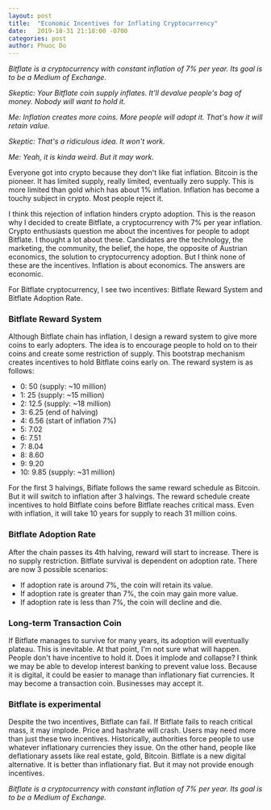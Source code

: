 ```yaml
---
layout: post
title:  "Economic Incentives for Inflating Cryptocurrency"
date:   2019-10-31 21:18:00 -0700
categories: post
author: Phuoc Do
---
```


*Bitflate is a cryptocurrency with constant inflation of 7% per year. Its goal is to be a Medium of Exchange.*

*Skeptic: Your Bitflate coin supply inflates. It'll devalue people's bag of money. Nobody will want to hold it.*

*Me: Inflation creates more coins. More people will adopt it. That's how it will retain value.*

*Skeptic: That's a ridiculous idea. It won't work.*

*Me: Yeah, it is kinda weird. But it may work.*

Everyone got into crypto because they don't like fiat inflation. Bitcoin is the pioneer. It has limited supply, really limited, eventually zero supply. This is more limited than gold which has about 1% inflation. Inflation has become a touchy subject in crypto. Most people reject it.

I think this rejection of inflation hinders crypto adoption. This is the reason why I decided to create Bitflate, a cryptocurrency with 7% per year inflation. Crypto enthusiasts question me about the incentives for people to adopt Bitflate. I thought a lot about these. Candidates are the technology, the marketing, the community, the belief, the hope, the opposite of Austrian economics, the solution to cryptocurrency adoption. But I think none of these are the incentives. Inflation is about economics. The answers are economic.

For Bitflate cryptocurrency, I see two incentives: Bitflate Reward System and Bitflate Adoption Rate.

### Bitflate Reward System

Although Bitflate chain has inflation, I design a reward system to give more coins to early adopters. The idea is to encourage people to hold on to their coins and create some restriction of supply. This bootstrap mechanism creates incentives to hold Bitflate coins early on. The reward system is as follows:

- 0: 50 (supply: ~10 million)
- 1: 25 (supply: ~15 million)
- 2: 12.5 (supply: ~18 million)
- 3: 6.25 (end of halving)
- 4: 6.56 (start of inflation 7%)
- 5: 7.02
- 6: 7.51
- 7: 8.04
- 8: 8.60
- 9: 9.20
- 10: 9.85 (supply: ~31 million)

For the first 3 halvings, Biflate follows the same reward schedule as Bitcoin. But it will switch to inflation after 3 halvings. The reward schedule create incentives to hold Bitflate coins before Bitflate reaches critical mass. Even with inflation, it will take 10 years for supply to reach 31 million coins.

### Bitflate Adoption Rate

After the chain passes its 4th halving, reward will start to increase. There is no supply restriction. Bitflate survival is dependent on adoption rate. There are now 3 possible scenarios:

- If adoption rate is around 7%, the coin will retain its value.
- If adoption rate is greater than 7%, the coin may gain more value.
- If adoption rate is less than 7%, the coin will decline and die.

### Long-term Transaction Coin

If Bitflate manages to survive for many years, its adoption will eventually plateau. This is inevitable. At that point, I'm not sure what will happen. People don't have incentive to hold it. Does it implode and collapse? I think we may be able to develop interest banking to prevent value loss. Because it is digital, it could be easier to manage than inflationary fiat currencies. It may become a transaction coin. Businesses may accept it.

### Bitflate is experimental

Despite the two incentives, Bitflate can fail. If Bitflate fails to reach critical mass, it may implode. Price and hashrate will crash. Users may need more than just these two incentives. Historically, authorities force people to use whatever inflationary currencies they issue. On the other hand, people like deflationary assets like real estate, gold, Bitcoin. Bitflate is a new digital alternative. It is better than inflationary fiat. But it may not provide enough incentives.

*Bitflate is a cryptocurrency with constant inflation of 7% per year. Its goal is to be a Medium of Exchange.*